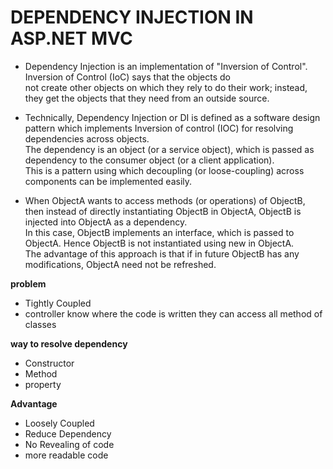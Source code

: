 # DEPENDENCY INJECTION IN ASP.NET MVC
 -  Dependency Injection is an implementation of "Inversion of Control". Inversion of Control (IoC) says that the objects do <br>
  not create other objects on which  they rely to do their work; instead, they get the objects that they need from an outside source.

- Technically, Dependency Injection or DI is defined as a software design pattern which implements Inversion of control (IOC) for 
resolving dependencies across objects. <br>
The dependency is an object (or a service object), which is passed as dependency to the consumer object (or a client application). <br>
This is a pattern using which decoupling (or loose-coupling) across components can be implemented easily.

- When ObjectA wants to access methods (or operations) of ObjectB, then instead of directly instantiating ObjectB in ObjectA,
 ObjectB is injected into ObjectA as a dependency. <br>
In this case, ObjectB implements an interface, which is passed to ObjectA. Hence ObjectB is not instantiated using new in ObjectA. <br>
The advantage of this approach is that if in future ObjectB has any modifications, ObjectA need not be refreshed.

**problem**
- Tightly Coupled
- controller know where the code is written they can access all method of classes

**way to resolve dependency**
- Constructor
- Method
- property


**Advantage**
- Loosely Coupled
- Reduce Dependency
- No Revealing of code
- more readable code
